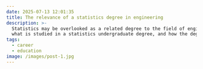 ```yaml
---
date: 2025-07-13 12:01:35
title: The relevance of a statistics degree in engineering
description: >-
  Statistics may be overlooked as a related degree to the field of engineering. This post covers common misconceptions of 
  what is studied in a statistics undergraduate degree, and how the degree becomes a powerful tool in engineering.
tags:
  - career
  - education
image: /images/post-1.jpg
---
```


